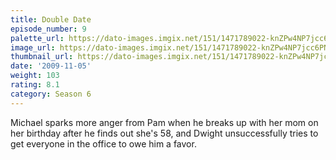 ```yaml
---
title: Double Date
episode_number: 9
palette_url: https://dato-images.imgix.net/151/1471789022-knZPw4NP7jcc6PNsbTJHLAKRKwE.jpg?ixlib=rb-1.1.0&ch=DPR%2CWidth&auto=enhance&palette=json
image_url: https://dato-images.imgix.net/151/1471789022-knZPw4NP7jcc6PNsbTJHLAKRKwE.jpg?ixlib=rb-1.1.0&ch=DPR%2CWidth&auto=compress%2Cformat&w=500
thumbnail_url: https://dato-images.imgix.net/151/1471789022-knZPw4NP7jcc6PNsbTJHLAKRKwE.jpg?ixlib=rb-1.1.0&ch=DPR%2CWidth&auto=enhance&w=500&h=280&fit=crop&fm=jpg
date: '2009-11-05'
weight: 103
rating: 8.1
category: Season 6
---
```


Michael sparks more anger from Pam when he breaks up with her mom on her birthday after he finds out she's 58, and Dwight unsuccessfully tries to get everyone in the office to owe him a favor.